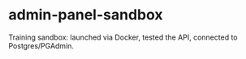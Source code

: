 # admin-panel-sandbox
Training sandbox: launched via Docker, tested the API, connected to Postgres/PGAdmin.
